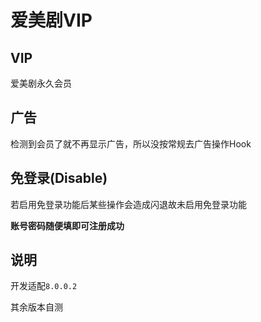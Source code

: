 # 爱美剧VIP
## VIP
爱美剧永久会员
## 广告
检测到会员了就不再显示广告，所以没按常规去广告操作Hook
## 免登录(Disable)
若启用免登录功能后某些操作会造成闪退故未启用免登录功能

**账号密码随便填即可注册成功**


## 说明
开发适配`8.0.0.2` 

其余版本自测
